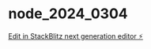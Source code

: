 # node_2024_0304

[Edit in StackBlitz next generation editor ⚡️](https://stackblitz.com/~/github.com/ovenchang/node_2024_0304)